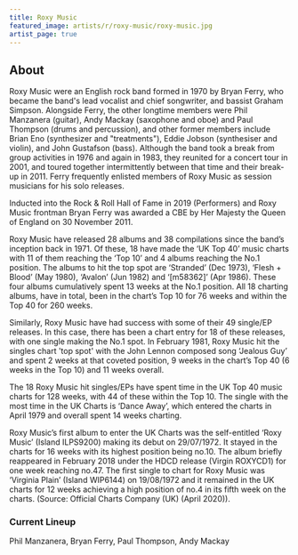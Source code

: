 ```yaml
---
title: Roxy Music
featured_image: artists/r/roxy-music/roxy-music.jpg
artist_page: true
---
```

## About

Roxy Music were an English rock band formed in 1970 by Bryan Ferry, who became the band's lead vocalist and chief songwriter, and bassist Graham Simpson. Alongside Ferry, the other longtime members were Phil Manzanera (guitar), Andy Mackay (saxophone and oboe) and Paul Thompson (drums and percussion), and other former members include Brian Eno (synthesizer and "treatments"), Eddie Jobson (synthesiser and violin), and John Gustafson (bass). Although the band took a break from group activities in 1976 and again in 1983, they reunited for a concert tour in 2001, and toured together intermittently between that time and their break-up in 2011. Ferry frequently enlisted members of Roxy Music as session musicians for his solo releases.

Inducted into the Rock & Roll Hall of Fame in 2019 (Performers) and Roxy Music frontman Bryan Ferry was awarded a CBE by Her Majesty the Queen of England on 30 November 2011.

Roxy Music have released 28 albums and 38 compilations since the band’s inception back in 1971. Of these, 18 have made the ‘UK Top 40’ music charts with 11 of them reaching the ‘Top 10’ and 4 albums reaching the No.1 position. The albums to hit the top spot are ‘Stranded’ (Dec 1973), ‘Flesh + Blood’ (May 1980), ‘Avalon’ (Jun 1982) and ‘[m58362]’ (Apr 1986). These four albums cumulatively spent 13 weeks at the No.1 position. All 18 charting albums, have in total, been in the chart’s Top 10 for 76 weeks and within the Top 40 for 260 weeks.

Similarly, Roxy Music have had success with some of their 49 single/EP releases. In this case, there has been a chart entry for 18 of these releases, with one single making the No.1 spot. In February 1981, Roxy Music hit the singles chart 'top spot' with the John Lennon composed song ‘Jealous Guy’ and spent 2 weeks at that coveted position, 9 weeks in the chart’s Top 40 (6 weeks in the Top 10) and 11 weeks overall.

The 18 Roxy Music hit singles/EPs have spent time in the UK Top 40 music charts for 128 weeks, with 44 of these within the Top 10. The single with the most time in the UK Charts is ‘Dance Away’, which entered the charts in April 1979 and overall spent 14 weeks charting.

Roxy Music’s first album to enter the UK Charts was the self-entitled ‘Roxy Music’ (Island ILPS9200) making its debut on 29/07/1972.  It stayed in the charts for 16 weeks with its highest position being no.10. The album briefly reappeared in February 2018 under the HDCD release (Virgin ROXYCD1) for one week reaching no.47. The first single to chart for Roxy Music was ‘Virginia Plain’ (Island WIP6144) on 19/08/1972 and it remained in the UK charts for 12 weeks achieving a high position of no.4 in its fifth week on the charts. (Source: Official Charts Company (UK) (April 2020)).

### Current Lineup

Phil Manzanera, Bryan Ferry, Paul Thompson, Andy Mackay

